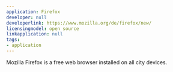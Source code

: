 ```yaml
---
application: Firefox
developer: null
developerlink: https://www.mozilla.org/de/firefox/new/
licensingmodel: open source
linkapplication: null
tags:
- application
---
```

Mozilla Firefox is a free web browser installed on all city devices.
